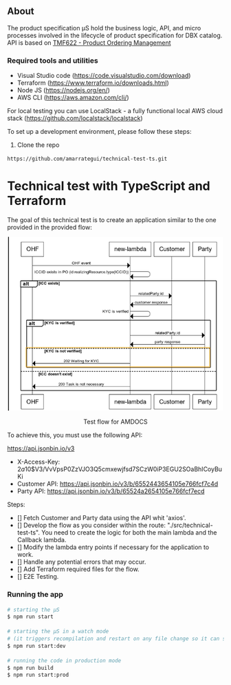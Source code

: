 ## About

The product specification μS hold the business logic, API, and micro processes involved in the lifecycle of product specification for DBX catalog.
API is based on [TMF622 - Product Ordering Management](https://www.tmforum.org/resources/specification/tmf622-product-ordering-management-api-rest-specification-r19-0-0/)

### Required tools and utilities

- Visual Studio code (<https://code.visualstudio.com/download>)
- Terraform (<https://www.terraform.io/downloads.html>)
- Node JS (<https://nodejs.org/en/>)
- AWS CLI (<https://aws.amazon.com/cli/>)

For local testing you can use LocalStack - a fully functional local AWS cloud stack (<https://github.com/localstack/localstack>)

To set up a development environment, please follow these steps:

1. Clone the repo

`https://github.com/amarrategui/technical-test-ts.git`

# Technical test with TypeScript and Terraform

The goal of this technical test is to create an application similar to the one provided in the provided flow: 

<div align="center">

<img alt="Test Flow" src="./resources/flujo.png" width="500" />

Test flow for AMDOCS 
</div>

To achieve this, you must use the following API:

https://api.jsonbin.io/v3 

- X-Access-Key: $2a$10$V3/VvVpsP0ZzVJO3Q5cmxewjfsd7SCzW0iP3EGU2SOaBhICoyBuKi
- Customer API: https://api.jsonbin.io/v3/b/6552443654105e766fcf7c4d
- Party API:    https://api.jsonbin.io/v3/b/65524a2654105e766fcf7ecd


Steps:

- [] Fetch Customer and Party data using the API whit 'axios'.
- [] Develop the flow as you consider within the route: "./src/technical-test-ts". You need to create the logic for both the main lambda and the Callback lambda.
- [] Modify the lambda entry points if necessary for the application to work.
- [] Handle any potential errors that may occur.
- [] Add Terraform required files for the flow.
- [] E2E Testing.



### Running the app

```bash
# starting the μS
$ npm run start

# starting the μS in a watch mode
# (it triggers recompilation and restart on any file change so it can slow down your laptop)
$ npm run start:dev

# running the code in production mode
$ npm run build
$ npm run start:prod
```
